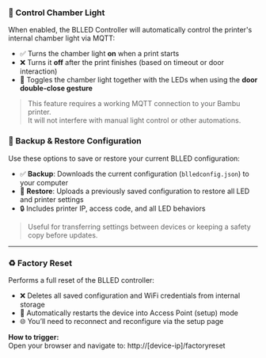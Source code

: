 ### 🔦 Control Chamber Light

When enabled, the BLLED Controller will automatically control the printer's internal chamber light via MQTT:

- ✅ Turns the chamber light **on** when a print starts  
- ❌ Turns it **off** after the print finishes (based on timeout or door interaction)  
- 🔁 Toggles the chamber light together with the LEDs when using the **door double-close gesture**

> This feature requires a working MQTT connection to your Bambu printer.  
> It will not interfere with manual light control or other automations.


### 💾 Backup & Restore Configuration

Use these options to save or restore your current BLLED configuration:

- ✅ **Backup**: Downloads the current configuration (`blledconfig.json`) to your computer  
- 🔁 **Restore**: Uploads a previously saved configuration to restore all LED and printer settings  
- 🔒 Includes printer IP, access code, and all LED behaviors

> Useful for transferring settings between devices or keeping a safety copy before updates.

---

### ♻️ Factory Reset

Performs a full reset of the BLLED controller:

- ❌ Deletes all saved configuration and WiFi credentials from internal storage  
- 🔄 Automatically restarts the device into Access Point (setup) mode  
- 🌐 You’ll need to reconnect and reconfigure via the setup page

**How to trigger:**  
Open your browser and navigate to: http://[device-ip]/factoryreset


